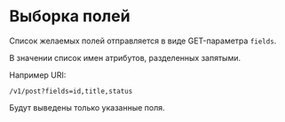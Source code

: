Выборка полей
===

Список желаемых полей отправляется в виде GET-параметра `fields`.

В значении список имен атрибутов, разделенных запятыми.

Например URI:

    /v1/post?fields=id,title,status

Будут выведены только указанные поля.
